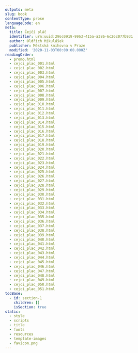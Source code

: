 ```yaml
---
outputs: meta
slug: book
contentType: prose
languageCode: en
meta:
  title: Čejčí pláč
  identifier: urn:uuid:296c0919-9963-415a-a386-6c26c077b931
  author: Oldřich Mikulášek
  publisher: Městská knihovna v Praze
  modified: '2020-11-03T00:00:00.000Z'
readingOrder:
  - promo.html
  - cejci_plac_001.html
  - cejci_plac_002.html
  - cejci_plac_003.html
  - cejci_plac_004.html
  - cejci_plac_005.html
  - cejci_plac_006.html
  - cejci_plac_007.html
  - cejci_plac_008.html
  - cejci_plac_009.html
  - cejci_plac_010.html
  - cejci_plac_011.html
  - cejci_plac_012.html
  - cejci_plac_013.html
  - cejci_plac_014.html
  - cejci_plac_015.html
  - cejci_plac_016.html
  - cejci_plac_017.html
  - cejci_plac_018.html
  - cejci_plac_019.html
  - cejci_plac_020.html
  - cejci_plac_021.html
  - cejci_plac_022.html
  - cejci_plac_023.html
  - cejci_plac_024.html
  - cejci_plac_025.html
  - cejci_plac_026.html
  - cejci_plac_027.html
  - cejci_plac_028.html
  - cejci_plac_029.html
  - cejci_plac_030.html
  - cejci_plac_031.html
  - cejci_plac_032.html
  - cejci_plac_033.html
  - cejci_plac_034.html
  - cejci_plac_035.html
  - cejci_plac_036.html
  - cejci_plac_037.html
  - cejci_plac_038.html
  - cejci_plac_039.html
  - cejci_plac_040.html
  - cejci_plac_041.html
  - cejci_plac_042.html
  - cejci_plac_043.html
  - cejci_plac_044.html
  - cejci_plac_045.html
  - cejci_plac_046.html
  - cejci_plac_047.html
  - cejci_plac_048.html
  - cejci_plac_049.html
  - cejci_plac_050.html
  - cejci_plac_051.html
tocBase:
  - id: section-1
    children: []
    isSection: true
static:
  - style
  - scripts
  - title
  - fonts
  - resources
  - template-images
  - favicon.png
---
```


